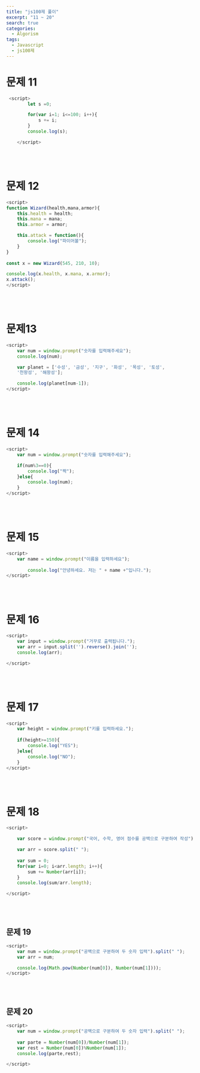 ```yaml
---
title: "js100제 풀이"
excerpt: "11 ~ 20"
search: true
categories: 
  - Algorism
tags: 
  - Javascript
  - js100제
---
```


# 문제 11

```javascript
 <script>
        let s =0;

        for(var i=1; i<=100; i++){
            s += i;
        }    
        console.log(s);

    </script>
```

<br><br>

# 문제 12

```javascript
<script>
function Wizard(health,mana,armor){
    this.health = health;
    this.mana = mana;
    this.armor = armor;

    this.attack = function(){
        console.log("파이어볼");
    }
}
    
const x = new Wizard(545, 210, 10);

console.log(x.health, x.mana, x.armor);
x.attack();
</script>
```

<br><br>


# 문제13

```javascript
<script>
    var num = window.prompt("숫자를 입력해주세요");
    console.log(num);

    var planet = ['수성', '금성', '지구', '화성', '목성', '토성', 
    '천왕성', '해왕성'];

    console.log(planet[num-1]);
</script>
```
<br><br>


# 문제 14
```javascript
<script>
    var num = window.prompt("숫자를 입력해주세요");

    if(num%3==0){
        console.log("짝");
    }else{
        console.log(num);
    }
</script>
```
<br><br>

# 문제 15
```javascript
<script>
    var name = window.prompt("이름을 입력하세요");
    
        console.log("안녕하세요. 저는 " + name +"입니다.");
</script>
```
<br><br>

# 문제 16
```javascript
<script>
    var input = window.prompt("거꾸로 출력됩니다.");
    var arr = input.split('').reverse().join('');
    console.log(arr);

</script>
```
<br><br>

# 문제 17
```javascript
<script>
    var height = window.prompt("키를 입력하세요.");
    
    if(height>=150){
        console.log("YES");
    }else{
        console.log("NO");
    }
</script>
```

<br><br>

# 문제 18
```javascript
<script>

    var score = window.prompt("국어, 수학, 영어 점수를 공백으로 구분하여 작성");

    var arr = score.split(" ");
 
    var sum = 0;
    for(var i=0; i<arr.length; i++){
        sum += Number(arr[i]);
    }
    console.log(sum/arr.length);

</script>
```

<br><br>

## 문제 19
```javascript
<script>
    var num = window.prompt("공백으로 구분하여 두 숫자 입력").split(" ");
    var arr = num;

    console.log(Math.pow(Number(num[0]), Number(num[1])));
</script>
```

<br><br>

## 문제 20
```javascript
<script>
    var num = window.prompt("공백으로 구분하여 두 숫자 입력").split(" ");
   
    var parte = Number(num[0])/Number(num[1]);
    var rest = Number(num[0])%Number(num[1]);
    console.log(parte,rest);

</script>
```